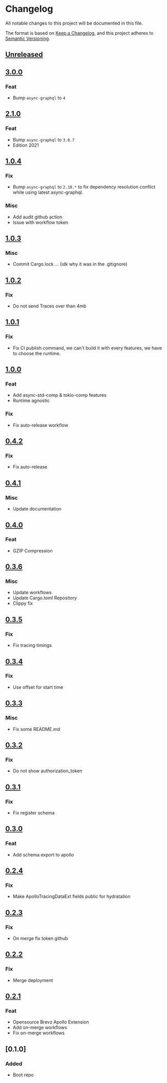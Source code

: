 # Changelog

All notable changes to this project will be documented in this file.

The format is based on [Keep a Changelog](https://keepachangelog.com/en/1.0.0/),
and this project adheres to [Semantic Versioning](https://semver.org/spec/v2.0.0.html).

## [Unreleased]

## [3.0.0]

### Feat

-   Bump `async-graphql` to `4`

## [2.1.0]

### Feat

-   Bump `async-graphql` to `3.0.7`
-   Edition 2021

## [1.0.4]

### Fix

-   Bump `async-graphql` to `2.10.*` to fix dependency resolution conflict while using latest async-graphql.

### Misc

-   Add audit github action
-   Issue with workflow token

## [1.0.3]

### Misc

-   Commit Cargo.lock ... (idk why it was in the .gitignore)

## [1.0.2]

### Fix

-   Do not send Traces over than 4mb

## [1.0.1]

### Fix

-   Fix CI publish command, we can't build it with every features, we have to choose the runtime.

## [1.0.0]

### Feat

-   Add async-std-comp & tokio-comp features
-   Runtime agnostic

### Fix

-   Fix auto-release workflow

## [0.4.2]

### Fix

-   Fix auto-release

## [0.4.1]

### Misc

-   Update documentation

## [0.4.0]

### Feat

-   GZIP Compression

## [0.3.6]

### Misc

-   Update workflows
-   Update Cargo.toml Repository
-   Clippy fix

## [0.3.5]

### Fix

-   Fix tracing timings

## [0.3.4]

### Fix

-   Use offset for start time

## [0.3.3]

### Misc

-   Fix some README.md

## [0.3.2]

### Fix

-   Do not show authorization_token

## [0.3.1]

### Fix

-   Fix register schema

## [0.3.0]

### Feat

-   Add schema export to apollo

## [0.2.4]

### Fix

-   Make ApolloTracingDataExt fields public for hydratation

## [0.2.3]

### Fix

-   On merge fix token github

## [0.2.2]

### Fix

-   Merge deployment

## [0.2.1]

### Feat

-   Opensource Brevz Apollo Extension
-   Add on-merge workflows
-   Fix on-merge workflows

## [0.1.0]

### Added

-   Boot repo

[Unreleased]: https://github.com/Miaxos/async_graphql_apollo_studio_extension/compare/v3.0.0...HEAD

[3.0.0]: https://github.com/Miaxos/async_graphql_apollo_studio_extension/compare/v2.1.0...v3.0.0

[2.1.0]: https://github.com/Miaxos/async_graphql_apollo_studio_extension/compare/v1.0.4...v2.1.0

[1.0.4]: https://github.com/Miaxos/async_graphql_apollo_studio_extension/compare/v1.0.3...v1.0.4

[1.0.3]: https://github.com/Miaxos/async_graphql_apollo_studio_extension/compare/v1.0.2...v1.0.3

[1.0.2]: https://github.com/Miaxos/async_graphql_apollo_studio_extension/compare/v1.0.1...v1.0.2

[1.0.1]: https://github.com/Miaxos/async_graphql_apollo_studio_extension/compare/v1.0.0...v1.0.1

[1.0.0]: https://github.com/Miaxos/async_graphql_apollo_studio_extension/compare/v0.4.2...v1.0.0

[0.4.2]: https://github.com/Miaxos/async_graphql_apollo_studio_extension/compare/v0.4.1...v0.4.2

[0.4.1]: https://github.com/Miaxos/async_graphql_apollo_studio_extension/compare/v0.4.0...v0.4.1

[0.4.0]: https://github.com/Miaxos/async_graphql_apollo_studio_extension/compare/v0.3.6...v0.4.0

[0.3.6]: https://github.com/Miaxos/async_graphql_apollo_studio_extension/compare/v0.3.5...v0.3.6

[0.3.5]: https://github.com/Miaxos/async_graphql_apollo_studio_extension/compare/v0.3.4...v0.3.5

[0.3.4]: https://github.com/Miaxos/async_graphql_apollo_studio_extension/compare/v0.3.3...v0.3.4

[0.3.3]: https://github.com/Miaxos/async_graphql_apollo_studio_extension/compare/v0.3.2...v0.3.3

[0.3.2]: https://github.com/Miaxos/async_graphql_apollo_studio_extension/compare/v0.3.1...v0.3.2

[0.3.1]: https://github.com/Miaxos/async_graphql_apollo_studio_extension/compare/v0.3.0...v0.3.1

[0.3.0]: https://github.com/Miaxos/async_graphql_apollo_studio_extension/compare/v0.2.4...v0.3.0

[0.2.4]: https://github.com/Miaxos/async_graphql_apollo_studio_extension/compare/v0.2.3...v0.2.4

[0.2.3]: https://github.com/Miaxos/async_graphql_apollo_studio_extension/compare/v0.2.2...v0.2.3

[0.2.2]: https://github.com/Miaxos/async_graphql_apollo_studio_extension/compare/v0.2.1...v0.2.2

[0.2.1]: https://github.com/Miaxos/async_graphql_apollo_studio_extension/compare/v0.1.0...v0.2.1
